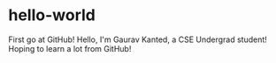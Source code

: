 # hello-world
First go at GitHub!
Hello,
I'm Gaurav Kanted, a CSE Undergrad student!
Hoping to learn a lot from GitHub!

